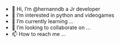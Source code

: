 - 👋 Hi, I’m @hernanndb a Jr developer
- 👀 I’m interested in python and videogames
- 🌱 I’m currently learning ...
- 💞️ I’m looking to collaborate on ...
- 📫 How to reach me ...

<!---
hernanndb/hernanndb is a ✨ special ✨ repository because its `README.md` (this file) appears on your GitHub profile.
You can click the Preview link to take a look at your changes.
--->
